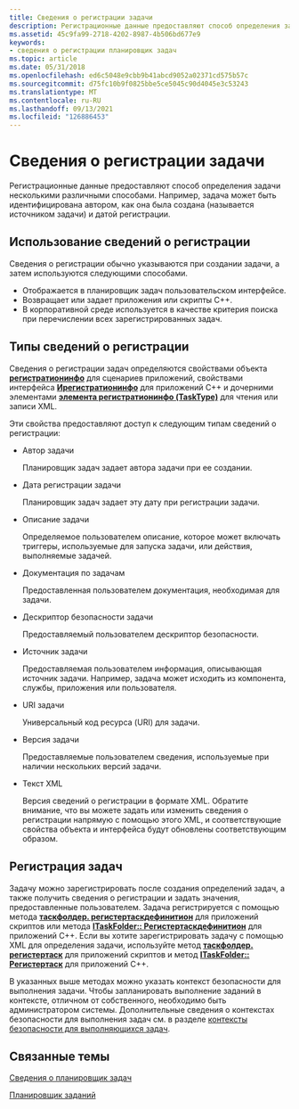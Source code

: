 ```yaml
---
title: Сведения о регистрации задачи
description: Регистрационные данные предоставляют способ определения задачи несколькими различными способами. Например, задача может быть идентифицирована автором, как она была создана (называется источником задачи) и датой регистрации.
ms.assetid: 45c9fa99-2718-4202-8987-4b506bd677e9
keywords:
- сведения о регистрации планировщик задач
ms.topic: article
ms.date: 05/31/2018
ms.openlocfilehash: ed6c5048e9cbb9b41abcd9052a02371cd575b57c
ms.sourcegitcommit: d75fc10b9f0825bbe5ce5045c90d4045e3c53243
ms.translationtype: MT
ms.contentlocale: ru-RU
ms.lasthandoff: 09/13/2021
ms.locfileid: "126886453"
---
```

# <a name="task-registration-information"></a>Сведения о регистрации задачи

Регистрационные данные предоставляют способ определения задачи несколькими различными способами. Например, задача может быть идентифицирована автором, как она была создана (называется источником задачи) и датой регистрации.

## <a name="using-registration-information"></a>Использование сведений о регистрации

Сведения о регистрации обычно указываются при создании задачи, а затем используются следующими способами.

-   Отображается в планировщик задач пользовательском интерфейсе.
-   Возвращает или задает приложения или скрипты C++.
-   В корпоративной среде используется в качестве критерия поиска при перечислении всех зарегистрированных задач.

## <a name="types-of-registration-information"></a>Типы сведений о регистрации

Сведения о регистрации задач определяются свойствами объекта [**регистратионинфо**](registrationinfo.md) для сценариев приложений, свойствами интерфейса [**Ирегистратионинфо**](/windows/desktop/api/taskschd/nn-taskschd-iregistrationinfo) для приложений C++ и дочерними элементами [**элемента регистратионинфо (TaskType)**](taskschedulerschema-registrationinfo-tasktype-element.md) для чтения или записи XML.

Эти свойства предоставляют доступ к следующим типам сведений о регистрации:

-   Автор задачи

    Планировщик задач задает автора задачи при ее создании.

-   Дата регистрации задачи

    Планировщик задач задает эту дату при регистрации задачи.

-   Описание задачи

    Определяемое пользователем описание, которое может включать триггеры, используемые для запуска задачи, или действия, выполняемые задачей.

-   Документация по задачам

    Предоставленная пользователем документация, необходимая для задачи.

-   Дескриптор безопасности задачи

    Предоставляемый пользователем дескриптор безопасности.

-   Источник задачи

    Предоставляемая пользователем информация, описывающая источник задачи. Например, задача может исходить из компонента, службы, приложения или пользователя.

-   URI задачи

    Универсальный код ресурса (URI) для задачи.

-   Версия задачи

    Предоставляемые пользователем сведения, используемые при наличии нескольких версий задачи.

-   Текст XML

    Версия сведений о регистрации в формате XML. Обратите внимание, что вы можете задать или изменить сведения о регистрации напрямую с помощью этого XML, и соответствующие свойства объекта и интерфейса будут обновлены соответствующим образом.

## <a name="registering-tasks"></a>Регистрация задач

Задачу можно зарегистрировать после создания определений задач, а также получить сведения о регистрации и задать значения, предоставленные пользователем. Задача регистрируется с помощью метода [**таскфолдер. регистертаскдефинитион**](taskfolder-registertaskdefinition.md) для приложений скриптов или метода [**ITaskFolder:: Регистертаскдефинитион**](/windows/desktop/api/taskschd/nf-taskschd-itaskfolder-registertaskdefinition) для приложений C++. Если вы хотите зарегистрировать задачу с помощью XML для определения задачи, используйте метод [**таскфолдер. регистертаск**](taskfolder-registertask.md) для приложений скриптов и метод [**ITaskFolder:: Регистертаск**](/windows/desktop/api/taskschd/nf-taskschd-itaskfolder-registertask) для приложений C++.

В указанных выше методах можно указать контекст безопасности для выполнения задачи. Чтобы запланировать выполнение заданий в контексте, отличном от собственного, необходимо быть администратором системы. Дополнительные сведения о контекстах безопасности для выполнения задач см. в разделе [контексты безопасности для выполняющихся задач](security-contexts-for-running-tasks.md).

## <a name="related-topics"></a>Связанные темы

<dl> <dt>

[Сведения о планировщик задач](about-the-task-scheduler.md)
</dt> <dt>

[Планировщик заданий](task-scheduler-start-page.md)
</dt> </dl>

 

 




